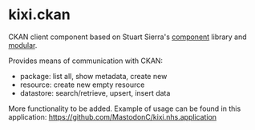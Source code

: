 kixi.ckan
=========

CKAN client component based on Stuart Sierra's
[component](https://github.com/stuartsierra/component) library and [modular](https://github.com/juxt/modular).

Provides means of communication with CKAN:
- package: list all, show metadata, create new
- resource: create new empty resource
- datastore: search/retrieve, upsert, insert data

More functionality to be added. Example of usage can be found in this
application:
https://github.com/MastodonC/kixi.nhs.application
